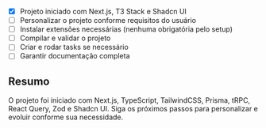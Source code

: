 - [x] Projeto iniciado com Next.js, T3 Stack e Shadcn UI
- [ ] Personalizar o projeto conforme requisitos do usuário
- [ ] Instalar extensões necessárias (nenhuma obrigatória pelo setup)
- [ ] Compilar e validar o projeto
- [ ] Criar e rodar tasks se necessário
- [ ] Garantir documentação completa

## Resumo

O projeto foi iniciado com Next.js, TypeScript, TailwindCSS, Prisma, tRPC, React Query, Zod e Shadcn UI. Siga os próximos passos para personalizar e evoluir conforme sua necessidade.
